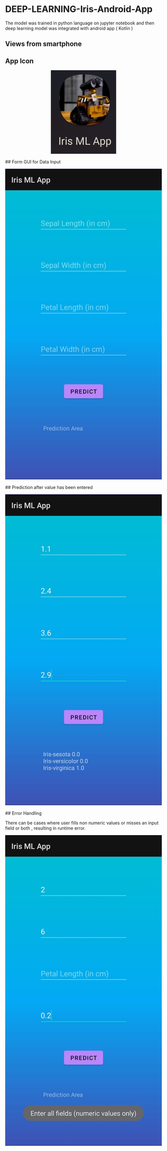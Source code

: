 # DEEP-LEARNING-Iris-Android-App
The model was trained in python language on jupyter notebook and then deep learning model was integrated with android app ( Kotlin )

## Views from smartphone
## App Icon
<p align="center">
  <img src="https://github.com/ayush-raj8/DEEP-LEARNING-Iris-Android-App/blob/main/readme_res/app_icon_in_mobile.jpeg">
</p>
## Form GUI for Data Input
<p align="center">
  <img src="https://github.com/ayush-raj8/DEEP-LEARNING-Iris-Android-App/blob/main/readme_res/form.jpeg">
</p>
## Prediction after value has been entered
<p align="center">
  <img src="https://github.com/ayush-raj8/DEEP-LEARNING-Iris-Android-App/blob/main/readme_res/predictions.jpeg">
</p>
## Error Handling 
<p>There can be cases where user fills non numeric values or misses an input field or both , resulting in runtime error.</p>
<p align="center">
  <img src="https://github.com/ayush-raj8/DEEP-LEARNING-Iris-Android-App/blob/main/readme_res/error_handling.jpeg">
</p>
